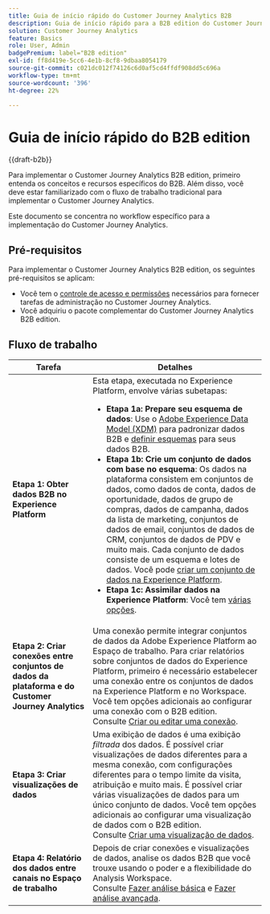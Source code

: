```yaml
---
title: Guia de início rápido do Customer Journey Analytics B2B
description: Guia de início rápido para a B2B edition do Customer Journey Analytics.
solution: Customer Journey Analytics
feature: Basics
role: User, Admin
badgePremium: label="B2B edition"
exl-id: ff8d419e-5cc6-4e1b-8cf8-9dbaa8054179
source-git-commit: c021dc012f74126c6d0af5cd4ffdf908dd5c696a
workflow-type: tm+mt
source-wordcount: '396'
ht-degree: 22%

---
```


# Guia de início rápido do B2B edition

{{draft-b2b}}

Para implementar o Customer Journey Analytics B2B edition, primeiro entenda os conceitos e recursos específicos do B2B. Além disso, você deve estar familiarizado com o fluxo de trabalho tradicional para implementar o Customer Journey Analytics.

Este documento se concentra no workflow específico para a implementação do Customer Journey Analytics.

## Pré-requisitos

Para implementar o Customer Journey Analytics B2B edition, os seguintes pré-requisitos se aplicam:

* Você tem o [controle de acesso e permissões](/help/technotes/access-control.md) necessários para fornecer tarefas de administração no Customer Journey Analytics.
* Você adquiriu o pacote complementar do Customer Journey Analytics B2B edition.


## Fluxo de trabalho

| Tarefa | Detalhes |
| --- | --- |
| **Etapa 1: Obter dados B2B no Experience Platform** | Esta etapa, executada no Experience Platform, envolve várias subetapas:<ul><li>**Etapa 1a: Prepare seu esquema de dados**: Use o [Adobe Experience Data Model (XDM)](https://experienceleague.adobe.com/pt-br/docs/experience-platform/xdm/home) para padronizar dados B2B e [definir esquemas](https://experienceleague.adobe.com/pt-br/docs/experience-platform/rtcdp/schemas/b2b) para seus dados B2B.</li><li>**Etapa 1b: Crie um conjunto de dados com base no esquema**: Os dados na plataforma consistem em conjuntos de dados, como dados de conta, dados de oportunidade, dados de grupo de compras, dados de campanha, dados da lista de marketing, conjuntos de dados de email, conjuntos de dados de CRM, conjuntos de dados de PDV e muito mais. Cada conjunto de dados consiste de um esquema e lotes de dados. Você pode [criar um conjunto de dados na Experience Platform](https://experienceleague.adobe.com/docs/platform-learn/getting-started-for-data-architects-and-data-engineers/create-datasets.html?lang=pt-BR).</li><li>**Etapa 1c: Assimilar dados na Experience Platform**: Você tem [várias opções](https://experienceleague.adobe.com/pt-br/docs/experience-platform/ingestion/home).</li></ul> |
| **Etapa 2: Criar conexões entre conjuntos de dados da plataforma e do Customer Journey Analytics** | Uma conexão permite integrar conjuntos de dados da Adobe Experience Platform ao Espaço de trabalho. Para criar relatórios sobre conjuntos de dados do Experience Platform, primeiro é necessário estabelecer uma conexão entre os conjuntos de dados na Experience Platform e no Workspace. Você tem opções adicionais ao configurar uma conexão com o B2B edition. <br>Consulte [Criar ou editar uma conexão](/help/connections/create-connection.md). |
| **Etapa 3: Criar visualizações de dados** | Uma exibição de dados é uma exibição *filtrada* dos dados. É possível criar visualizações de dados diferentes para a mesma conexão, com configurações diferentes para o tempo limite da visita, atribuição e muito mais. É possível criar várias visualizações de dados para um único conjunto de dados. Você tem opções adicionais ao configurar uma visualização de dados com o B2B edition.<br>Consulte [Criar uma visualização de dados](/help/data-views/create-dataview.md). |
| **Etapa 4: Relatório dos dados entre canais no Espaço de trabalho** | Depois de criar conexões e visualizações de dados, analise os dados B2B que você trouxe usando o poder e a flexibilidade do Analysis Workspace.<br>Consulte [Fazer análise básica](/help/analysis-workspace/perform-basic-analysis.md) e [Fazer análise avançada](/help/analysis-workspace/perform-adv-analysis.md). |

<!--

## Use Case

The [B2B Use Case ](../data-ingestion/data-ingestion.md) document provides an example use case on how to implement Customer  Journey Analytics B2B Edition.

-->